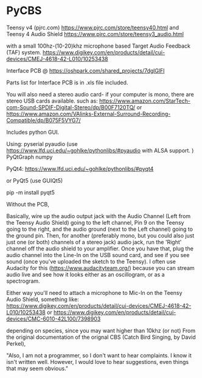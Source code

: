# PyCBS
Teensy v4 (pjrc.com)
https://www.pjrc.com/store/teensy40.html
and Teensy 4 Audio Shield
https://www.pjrc.com/store/teensy3_audio.html

with a small 100hz-(10-20)khz microphone based Target Audio Feedback (TAF) system. 
https://www.digikey.com/en/products/detail/cui-devices/CMEJ-4618-42-L010/10253438


Interface PCB @
https://oshpark.com/shared_projects/7dglGlFl

Parts list for Interface PCB is in .xls file included.

You will also need a stereo audio card- if your computer is mono, there are stereo USB cards available.
such as:
https://www.amazon.com/StarTech-com-Sound-SPDIF-Digital-Stereo/dp/B00F7120TQ/
or
https://www.amazon.com/VAlinks-External-Surround-Recording-Compatible/dp/B075F5VYG7/



Includes python GUI. 

Using:
pyserial
pyaudio (use https://www.lfd.uci.edu/~gohlke/pythonlibs/#pyaudio	with ALSA support. )
PyQtGraph
numpy


PyQt4:
https://www.lfd.uci.edu/~gohlke/pythonlibs/#pyqt4


or PyQt5 (use GUIQt5)

pip -m install pyqt5


Without the PCB, 

Basically, wire up the audio output jack with the Audio Channel (Left from the Teensy Audio Shield) going to the left channel, Pin 9 on the Teensy going to the right, and the audio ground (next to the Left channel) going to the ground pin.
Then, for another (preferably mono, but you could also just just one (or both) channels of a stereo jack) audio jack, run the 'Right' channel off the audio shield to your amplifier.
Once you have that, plug the audio channel into the Line-In on the USB sound card, and see if you see sound (once you've uploaded the sketch to the Teensy).
I often use Audacity for this (https://www.audacityteam.org/) because you can stream audio live and see how it looks either as an oscillogram, or as a spectrogram. 

Either way you'll need to attach a microphone to Mic-In on the Teensy Audio Shield, something like:
https://www.digikey.com/en/products/detail/cui-devices/CMEJ-4618-42-L010/10253438
or
https://www.digikey.com/en/products/detail/cui-devices/CMC-6010-42L100/7398903

depending on species, since you may want higher than 10khz (or not)
From the original documentation of the orignal CBS (Catch Bird Singing, by David Perkel), 

"Also, I am not a programmer, so I don't want to hear complaints.  I know it
isn't written well.  However, I would love to hear suggestions, even things
that may seem obvious."
